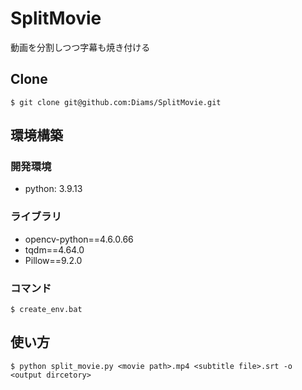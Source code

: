 # SplitMovie

動画を分割しつつ字幕も焼き付ける

## Clone

```
$ git clone git@github.com:Diams/SplitMovie.git
```

## 環境構築

### 開発環境

- python: 3.9.13

### ライブラリ

- opencv-python==4.6.0.66
- tqdm==4.64.0
- Pillow==9.2.0

### コマンド

```
$ create_env.bat
```

## 使い方

```
$ python split_movie.py <movie path>.mp4 <subtitle file>.srt -o <output dircetory>
```
